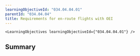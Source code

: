 ```yaml
---
learningObjectiveId: "034.04.04.01"
parentId: "034.04.04"
title: Requirements for en-route flights with OEI
---
```


```tsx eval
<LearningObjectives learningObjectiveId={"034.04.04.01"} />
```

## Summary
